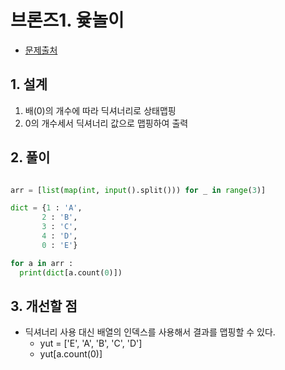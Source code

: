 # 브론즈1. 윷놀이

- [문제출처](https://www.acmicpc.net/problem/2490)

## 1. 설계

1. 배(0)의 개수에 따라 딕셔너리로 상태맵핑
2. 0의 개수세서 딕셔너리 값으로 맵핑하여 출력

## 2. 풀이

```python

arr = [list(map(int, input().split())) for _ in range(3)]

dict = {1 : 'A',
       2 : 'B', 
       3 : 'C',
       4 : 'D',
       0 : 'E'}

for a in arr :
  print(dict[a.count(0)])

```

## 3. 개선할 점

- 딕셔너리 사용 대신 배열의 인덱스를 사용해서 결과를 맵핑할 수 있다.
    - yut = ['E', 'A', 'B', 'C', 'D']
    - yut[a.count(0)]